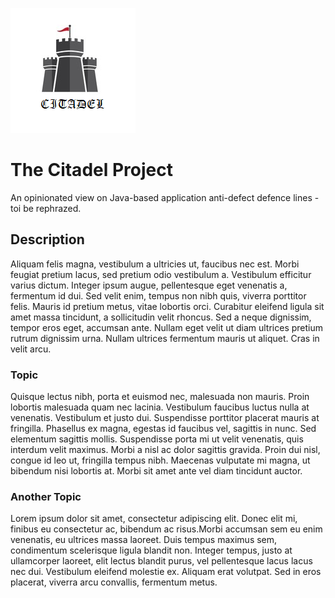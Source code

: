 ![](logo.png)

# The Citadel Project

An opinionated view on Java-based application anti-defect defence lines - toi be rephrazed.

## Description

Aliquam felis magna, vestibulum a ultricies ut, faucibus nec est. Morbi feugiat pretium lacus, sed pretium odio
vestibulum a. Vestibulum efficitur varius dictum. Integer ipsum augue, pellentesque eget venenatis a, fermentum id dui.
Sed velit enim, tempus non nibh quis, viverra porttitor felis. Mauris id pretium metus, vitae lobortis orci. Curabitur
eleifend ligula sit amet massa tincidunt, a sollicitudin velit rhoncus. Sed a neque dignissim, tempor eros eget,
accumsan ante. Nullam eget velit ut diam ultrices pretium rutrum dignissim urna. Nullam ultrices fermentum mauris ut
aliquet. Cras in velit arcu.

### Topic

Quisque lectus nibh, porta et euismod nec, malesuada non mauris. Proin lobortis malesuada quam nec lacinia. Vestibulum
faucibus luctus nulla at venenatis. Vestibulum et justo dui. Suspendisse porttitor placerat mauris at fringilla.
Phasellus ex magna, egestas id faucibus vel, sagittis in nunc. Sed elementum sagittis mollis. Suspendisse porta mi ut
velit venenatis, quis interdum velit maximus. Morbi a nisl ac dolor sagittis gravida. Proin dui nisl, congue id leo ut,
fringilla tempus nibh. Maecenas vulputate mi magna, ut bibendum nisi lobortis at. Morbi sit amet ante vel diam tincidunt
auctor.

### Another Topic

Lorem ipsum dolor sit amet, consectetur adipiscing elit. Donec elit mi, finibus eu consectetur ac, bibendum ac
risus.Morbi accumsan sem eu enim venenatis, eu ultrices massa laoreet. Duis tempus maximus sem, condimentum scelerisque
ligula blandit non. Integer tempus, justo at ullamcorper laoreet, elit lectus blandit purus, vel pellentesque lacus
lacus nec dui. Vestibulum eleifend molestie ex. Aliquam erat volutpat. Sed in eros placerat, viverra arcu convallis,
fermentum metus.